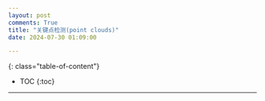 ```yaml
---
layout: post
comments: True
title: "关键点检测(point clouds)"
date: 2024-07-30 01:09:00

---
```


<!--more-->

{: class="table-of-content"}
* TOC
{:toc}

---
